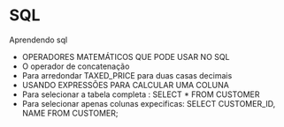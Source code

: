 # SQL
Aprendendo sql 


- OPERADORES MATEMÁTICOS QUE PODE USAR NO SQL
- O operador de concatenação 
- Para arredondar TAXED_PRICE para duas casas decimais
- USANDO EXPRESSÕES PARA CALCULAR UMA COLUNA
- Para selecionar a tabela completa :  SELECT * FROM CUSTOMER
- Para selecionar apenas colunas expecificas: SELECT CUSTOMER_ID, NAME FROM CUSTOMER;
